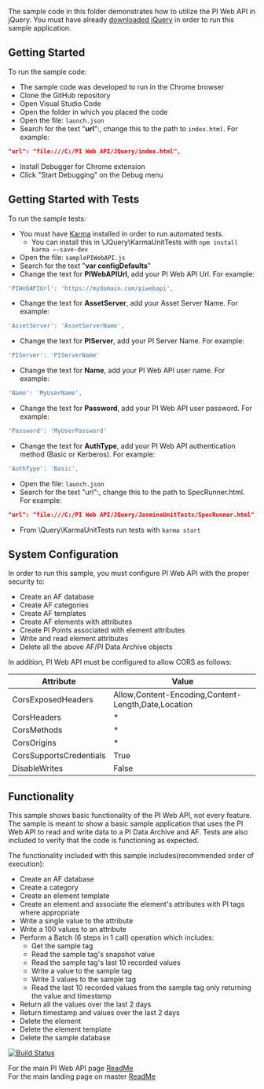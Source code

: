 The sample code in this folder demonstrates how to utilize the PI Web API in jQuery. You must have already [downloaded jQuery](https://jquery.com/download/) in order to run this sample application.


Getting Started
------------

To run the sample code:
- The sample code was developed to run in the Chrome browser
- Clone the GitHub repository
- Open Visual Studio Code  
- Open the folder in which you placed the code
- Open the file: ```launch.json```
- Search for the text "__url__":, change this to the path to ```index.html```. For example: 

```json
"url": "file:///C:/PI Web API/JQuery/index.html",
```

- Install Debugger for Chrome extension
- Click "Start Debugging" on the Debug menu


Getting Started with Tests
------------

To run the sample tests:
- You must have [Karma](https://karma-runner.github.io/latest/index.html) installed in order to run automated tests.
    - You can install this in \JQuery\KarmaUnitTests with ```npm install karma –-save-dev```
- Open the file: ```samplePIWebAPI.js```
- Search for the text "__var configDefaults__"
- Change the text for __PIWebAPIUrl__, add your PI Web API Url.  For example:

```javascript
'PIWebAPIUrl': 'https://mydomain.com/piwebapi',
```

- Change the text for __AssetServer__, add your Asset Server Name.  For example:  

```javascript
'AssetServer': 'AssetServerName',
```

- Change the text for __PIServer__, add your PI Server Name.  For example:  

```javascript
'PIServer': 'PIServerName'
```

- Change the text for __Name__, add your PI Web API user name.  For example:  

```javascript
'Name': 'MyUserName',
```

- Change the text for __Password__, add your PI Web API user password.  For example:  

```javascript
'Password': 'MyUserPassword'
```

- Change the text for __AuthType__, add your PI Web API authentication method (Basic or Kerberos).  For example:  

```javascript
'AuthType': 'Basic',
```

- Open the file: ```launch.json```
- Search for the text "url":, change this to the path to SpecRunner.html. For example: 

```json
"url": "file:///C:/PI Web API/JQuery/JasmineUnitTests/SpecRunner.html",
```

- From \Query\KarmaUnitTests run tests with ```karma start```

System Configuration
----------------------------

In order to run this sample, you must configure PI Web API with the proper security to:
- Create an AF database
- Create AF categories
- Create AF templates
- Create AF elements with attributes
- Create PI Points associated with element attributes
- Write and read element attributes
- Delete all the above AF/PI Data Archive objects  

In addition, PI Web API must be configured to allow CORS as follows:  

|Attribute|Value 
------|------------
CorsExposedHeaders|Allow,Content-Encoding,Content-Length,Date,Location  
CorsHeaders|*  
CorsMethods|*  
CorsOrigins|*  
CorsSupportsCredentials|True  
DisableWrites|False  

Functionality
------------

This sample shows basic functionality of the PI Web API, not every feature. The sample is meant to show a basic sample application that uses the PI Web API to read and write data to a PI Data Archive and AF. Tests are also included to verify that the code is functioning as expected.

The functionality included with this sample includes(recommended order of execution):
- Create an AF database
- Create a category
- Create an element template
- Create an element and associate the element's attributes with PI tags where appropriate
- Write a single value to the attribute
- Write a 100 values to an attribute
- Perform a Batch (6 steps in 1 call) operation which includes:  
  - Get the sample tag  
  - Read the sample tag's snapshot value  
  - Read the sample tag's last 10 recorded values  
  - Write a value to the sample tag  
  - Write 3 values to the sample tag  
  - Read the last 10 recorded values from the sample tag only returning the value and timestamp
- Return all the values over the last 2 days
- Return timestamp and values over the last 2 days  
- Delete the element
- Delete the element template
- Delete the sample database

[![Build Status](https://osisoft.visualstudio.com/NOC/_apis/build/status/PI%20Web%20API%20(JQuery)?branchName=dev)](https://osisoft.visualstudio.com/NOC/_build/latest?definitionId=4624&branchName=dev)   

For the main PI Web API page [ReadMe](../)<br />
For the main landing page on master [ReadMe](https://github.com/osisoft/OSI-Samples)
